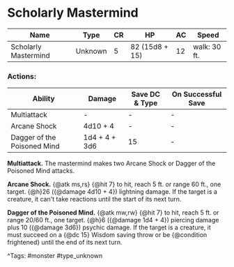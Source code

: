 # Scholarly Mastermind

| Name | Type | CR | HP | AC | Speed |
|------|------|----|----|----|-------|
| Scholarly Mastermind | Unknown | 5 | 82 (15d8 + 15) | 12 | walk: 30 ft. |

### Actions:

| Ability | Damage | Save DC & Type | On Successful Save |
|---------|--------|----------------|--------------------|
| Multiattack | - | - | - |
| Arcane Shock | 4d10 + 4 | - | - |
| Dagger of the Poisoned Mind | 1d4 + 4 + 3d6 | 15 | - |


**Multiattack.** The mastermind makes two Arcane Shock or Dagger of the Poisoned Mind attacks.

**Arcane Shock.** {@atk ms,rs} {@hit 7} to hit, reach 5 ft. or range 60 ft., one target. {@h}26 ({@damage 4d10 + 4}) lightning damage. If the target is a creature, it can't take reactions until the start of its next turn.

**Dagger of the Poisoned Mind.** {@atk mw,rw} {@hit 7} to hit, reach 5 ft. or range 20/60 ft., one target. {@h}6 ({@damage 1d4 + 4}) piercing damage plus 10 ({@damage 3d6}) psychic damage. If the target is a creature, it must succeed on a {@dc 15} Wisdom saving throw or be {@condition frightened} until the end of its next turn.

^Tags: #monster #type_unknown